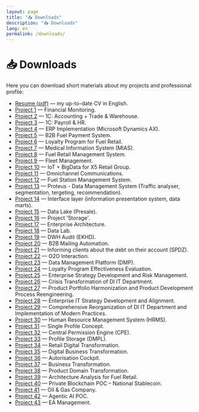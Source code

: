```yaml
---
layout: page
title: "📥 Downloads"
description: "📥 Downloads"
lang: en
permalink: /downloads/
---
```


# 📥 Downloads

Here you can download short materials about my projects and professional profile:

<ul>
  <li><a href="/downloads/resume.pdf" target="_blank">Resume (pdf)</a> — my up-to-date CV in English.</li>
  <li><a href="/downloads/01.pdf" target="_blank">Project 1</a> — Financial Monitoring.</li>
  <li><a href="/downloads/02.pdf" target="_blank">Project 2</a> — 1С: Accounting + Trade & Warehouse.</li>
  <li><a href="/downloads/03.pdf" target="_blank">Project 3</a> — 1С: Payroll & HR.</li>
  <li><a href="/downloads/04.pdf" target="_blank">Project 4</a> — ERP Implementation (Microsoft Dynamics AX).</li>
  <li><a href="/downloads/05.pdf" target="_blank">Project 5</a> — B2B Fuel Payment System.</li>
  <li><a href="/downloads/06.pdf" target="_blank">Project 6</a> — Loyalty Program for Fuel Retail.</li>
  <li><a href="/downloads/07.pdf" target="_blank">Project 7</a> — Medical Information System (MIAS).</li>
  <li><a href="/downloads/08.pdf" target="_blank">Project 8</a> — Fuel Retail Management System.</li>
  <li><a href="/downloads/09.pdf" target="_blank">Project 9</a> — Fleet Management.</li>
  <li><a href="/downloads/10.pdf" target="_blank">Project 10</a> — IoT + BigData for X5 Retail Group.</li>
  <li><a href="/downloads/11.pdf" target="_blank">Project 11</a> — Omnichannel Communications.</li>
  <li><a href="/downloads/12.pdf" target="_blank">Project 12</a> — Fuel Station Management System.</li>
  <li><a href="/downloads/13.pdf" target="_blank">Project 13</a> — Proteus - Data Management System (Traffic analyser, segmentation, tergeting, recommendation).</li>
  <li><a href="/downloads/14.pdf" target="_blank">Project 14</a> — Interface layer (information presentation system, data marts).</li>
  <li><a href="/downloads/15.pdf" target="_blank">Project 15</a> — Data Lake (Presale).</li>
  <li><a href="/downloads/16.pdf" target="_blank">Project 16</a> — Project 'Storage'.</li>
  <li><a href="/downloads/17.pdf" target="_blank">Project 17</a> — Enterprise Architecture.</li>
  <li><a href="/downloads/18.pdf" target="_blank">Project 18</a> — Data Lab.</li>
  <li><a href="/downloads/19.pdf" target="_blank">Project 19</a> — DWH Audit (EKHD).</li>
  <li><a href="/downloads/20.pdf" target="_blank">Project 20</a> — B2B Mailing Automation.</li>
  <li><a href="/downloads/21.pdf" target="_blank">Project 21</a> — Informing clients about the debt on their account (SPDZ).</li>
  <li><a href="/downloads/22.pdf" target="_blank">Project 22</a> — O2O Interaction.</li>
  <li><a href="/downloads/23.pdf" target="_blank">Project 23</a> — Data Management Platform (DMP).</li>
  <li><a href="/downloads/24.pdf" target="_blank">Project 24</a> — Loyalty Program Effectiveness Evaluation.</li>
  <li><a href="/downloads/25.pdf" target="_blank">Project 25</a> — Enterprise Strategy Development and Risk Management.</li>
  <li><a href="/downloads/26.pdf" target="_blank">Project 26</a> — Crisis Transformation of DI IT Department.</li>
  <li><a href="/downloads/27.pdf" target="_blank">Project 27</a> — Product Portfolio Harmonization and Product Development Process Reengineering.</li>
  <li><a href="/downloads/28.pdf" target="_blank">Project 28</a> — Enterprise IT Strategy Development and Alignment.</li>
  <li><a href="/downloads/29.pdf" target="_blank">Project 29</a> — Comprehensive Reorganization of DI IT Department and Implementation of Modern Practices.</li>
  <li><a href="/downloads/30.pdf" target="_blank">Project 30</a> — Human Resource Management System (HRMS).</li>
  <li><a href="/downloads/31.pdf" target="_blank">Project 31</a> — Single Profile Concept.</li>
  <li><a href="/downloads/32.pdf" target="_blank">Project 32</a> — Central Permission Engine (CPE).</li>
  <li><a href="/downloads/33.pdf" target="_blank">Project 33</a> — Profile Storage (DMPL).</li>
  <li><a href="/downloads/34.pdf" target="_blank">Project 34</a> — Retail Digital Transformation.</li>
  <li><a href="/downloads/35.pdf" target="_blank">Project 35</a> — Digital Business Transformation.</li>
  <li><a href="/downloads/36.pdf" target="_blank">Project 36</a> — Autorisation Cockpit.</li>
  <li><a href="/downloads/37.pdf" target="_blank">Project 37</a> — Business Transformation.</li>
  <li><a href="/downloads/38.pdf" target="_blank">Project 38</a> — Product Domain Transformation.</li>
  <li><a href="/downloads/39.pdf" target="_blank">Project 39</a> — Architecture Analysis for Fuel Retail.</li>
  <li><a href="/downloads/40.pdf" target="_blank">Project 40</a> — Private Blockchain POC – National Stablecoin.</li>
  <li><a href="/downloads/41.pdf" target="_blank">Project 41</a> — Oil & Gas Company.</li>
  <li><a href="/downloads/42.pdf" target="_blank">Project 42</a> — Agentic AI POC.</li>
  <li><a href="/downloads/43.pdf" target="_blank">Project 43</a> — EA Management.</li>
</ul>

